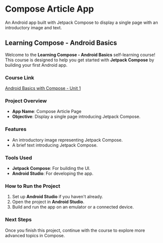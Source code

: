 # Compose Article App

An Android app built with Jetpack Compose to display a single page with an introductory image and text.


## Learning Compose - Android Basics

Welcome to the **Learning Compose - Android Basics** self-learning course! This course is designed to help you get started with **Jetpack Compose** by building your first Android app.


### Course Link

[Android Basics with Compose - Unit 1](https://developer.android.com/courses/android-basics-compose/unit-1)


### Project Overview

* **App Name**: Compose Article Page
* **Objective**: Display a single page introducing Jetpack Compose.


### Features

* An introductory image representing Jetpack Compose.
* A brief text introducing Jetpack Compose.


### Tools Used

* **Jetpack Compose**: For building the UI.
* **Android Studio**: For developing the app.


### How to Run the Project

1. Set up **Android Studio** if you haven't already.
2. Open the project in **Android Studio**.
3. Build and run the app on an emulator or a connected device.


### Next Steps

Once you finish this project, continue with the course to explore more advanced topics in Compose.
